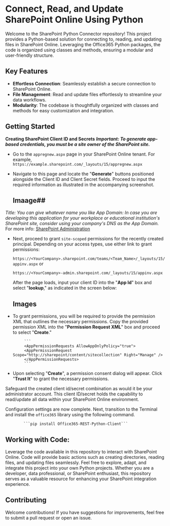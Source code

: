 # Connect, Read, and Update SharePoint Online Using Python

Welcome to the SharePoint Python Connector repository! This project provides a Python-based solution for connecting to, reading, and updating files in SharePoint Online. Leveraging the Office365 Python packages, the code is organized using classes and methods, ensuring a modular and user-friendly structure.

## Key Features
- **Effortless Connection**: Seamlessly establish a secure connection to SharePoint Online.
- **File Management**: Read and update files effortlessly to streamline your data workflows.
- **Modularity**: The codebase is thoughtfully organized with classes and methods for easy customization and integration.

## Getting Started
**Creating SharePoint Client ID and Secrets**
***Important: To generate app-based credentials, you must be a site owner of the SharePoint site.***
- Go to the ```appregnew.aspx``` page in your SharePoint Online tenant. For example,       
           ```https://example.sharepoint.com/_layouts/15/appregnew.aspx```
  
- Navigate to this page and locate the "**Generate**" buttons positioned alongside the Client ID and Client Secret fields. Proceed to input the required information as illustrated in the accompanying screenshot.

  ## Imaage##

*Title: You can give whatever name you like*
*App Domain: In case you are developing this application for your workplace or educational institution's SharePoint site, consider using your company's DNS as the App Domain.*
For more info: [SharePoint Administration](https://learn.microsoft.com/en-us/sharepoint/administration/configure-an-environment-for-apps-for-sharepoint)

- Next, proceed to grant ```site-scoped``` permissions for the recently created principal. Depending on your access types, use either link to grant permissions:
  
  ```https://<YourCompany>.sharepoint.com/teams/<Team_Name>/_layouts/15/appinv.aspx```
  or
  
  ```https://<YourCompany>-admin.sharepoint.com/_layouts/15/appinv.aspx```

  After the page loads, input your client ID into the "**App Id**" box and select "**lookup**," as indicated in the screen below:

  ## Images ##
  
- To grant permissions, you will be required to provide the permission XML that outlines the necessary permissions. Copy the provided permission XML into the "**Permission Request XML**" box and proceed to select "**Create**."
  
           ```
           <AppPermissionRequests AllowAppOnlyPolicy="true"> 
           <AppPermissionRequest Scope="http://sharepoint/content/sitecollection" Right="Manage" />
           </AppPermissionRequests>
           ```

- Upon selecting "**Create**", a permission consent dialog will appear. Click "**Trust It**" to grant the necessary permissions.

Safeguard the created client id/secret combination as would it be your administrator account. This client ID/secret holds the capability to read/update all data within your SharePoint Online environment.

Configuration settings are now complete. Next, transition to the Terminal and install the ```office365``` library using the following command.

            ```pip install Office365-REST-Python-Client```

## Working with Code:
Leverage the code available in this repository to interact with SharePoint Online. Code will provide basic actions such as creating directories, reading files, and updating files seamlessly. Feel free to explore, adapt, and integrate this project into your own Python projects. Whether you are a developer, data professional, or SharePoint enthusiast, this repository serves as a valuable resource for enhancing your SharePoint integration experience.

## Contributing
Welcome contributions! If you have suggestions for improvements, feel free to submit a pull request or open an issue.
